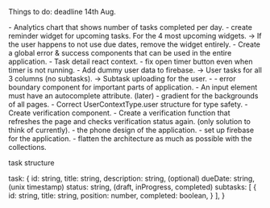 Things to do: deadline 14th Aug.

<WidgetIdeas>
- Analytics chart that shows number of tasks completed per day.
- create reminder widget for upcoming tasks. For the 4 most upcoming widgets.
  -> If the user happens to not use due dates, remove the widget entirely.
</WidgetIdeas>

<CurrentPlan>
- Create a global error & success components that can be used in the entire application.
- Task detail react context.
- fix open timer button even when timer is not running.
- Add dummy user data to firebase.
  -> User tasks for all 3 columns (no subtasks).
  -> Subtask uploading for the user.
-
- error boundary component for important parts of application.
- An input element must have an autocomplete attribute. (later)
- gradient for the backgrounds of all pages.
- Correct UserContextType.user structure for type safety.
- Create verification component.
- Create a verification function that refreshes the
  page and checks verification status again. (only solution to think of currently).
</CurrentPlan>

<AppWideIdeas>
- the phone design of the application.
- set up firebase for the application.
- flatten the architecture as much as possible with the collections.
</AppWideIdeas>


task structure

task: {
  id: string,
  title: string,
  description: string, (optional)
  dueDate: string, (unix timestamp)
  status: string, (draft, inProgress, completed)
  subtasks: [
    {
      id: string,
      title: string,
      position: number,
      completed: boolean,
    }
  ],
}
